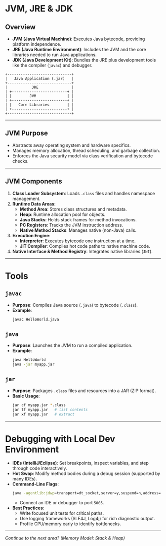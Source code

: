 # JVM, JRE & JDK

## Overview

- **JVM (Java Virtual Machine)**: Executes Java bytecode, providing platform independence.
- **JRE (Java Runtime Environment)**: Includes the JVM and the core libraries needed to run Java applications.
- **JDK (Java Development Kit)**: Bundles the JRE plus development tools like the compiler (`javac`) and debugger.

```ascii
+-----------------------------+
|   Java Application (.jar)   |
+-----------------------------+
|           JRE               |
| +-------------------------+ |
| |        JVM              | |
| +-------------------------+ |
| |   Core Libraries        | |
| +-------------------------+ |
+-----------------------------+
```

---

## JVM Purpose

- Abstracts away operating system and hardware specifics.
- Manages memory allocation, thread scheduling, and garbage collection.
- Enforces the Java security model via class verification and bytecode checks.

---

## JVM Components

1. **Class Loader Subsystem**: Loads `.class` files and handles namespace management.
2. **Runtime Data Areas**:
   - **Method Area**: Stores class structures and metadata.
   - **Heap**: Runtime allocation pool for objects.
   - **Java Stacks**: Holds stack frames for method invocations.
   - **PC Registers**: Tracks the JVM instruction address.
   - **Native Method Stacks**: Manages native (non-Java) calls.
3. **Execution Engine**:
   - **Interpreter**: Executes bytecode one instruction at a time.
   - **JIT Compiler**: Compiles hot code paths to native machine code.
4. **Native Interface & Method Registry**: Integrates native libraries (`JNI`).

---

# Tools

## `javac`

- **Purpose**: Compiles Java source (`.java`) to bytecode (`.class`).
- **Example**:
  ```bash
  javac HelloWorld.java
  ```

## `java`

- **Purpose**: Launches the JVM to run a compiled application.
- **Example**:
  ```bash
  java HelloWorld
  java -jar myapp.jar
  ```

## `jar`

- **Purpose**: Packages `.class` files and resources into a JAR (ZIP format).
- **Basic Usage**:
  ```bash
  jar cf myapp.jar *.class
  jar tf myapp.jar   # list contents
  jar xf myapp.jar   # extract
  ```

---

# Debugging with Local Dev Environment

- **IDEs (IntelliJ/Eclipse)**: Set breakpoints, inspect variables, and step through code interactively.
- **Hot Swap**: Modify method bodies during a debug session (supported by many IDEs).
- **Command-Line Flags**:
  ```bash
  java -agentlib:jdwp=transport=dt_socket,server=y,suspend=n,address=5005 -jar myapp.jar
  ```
  - Connect an IDE or debugger to port `5005`.
- **Best Practices**:
  - Write focused unit tests for critical paths.
  - Use logging frameworks (SLF4J, Log4j) for rich diagnostic output.
  - Profile CPU/memory early to identify bottlenecks.

---

*Continue to the next area? (Memory Model: Stack & Heap)*
